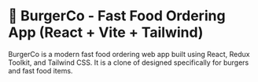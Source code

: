 # 🍔 BurgerCo - Fast Food Ordering App (React + Vite + Tailwind)

BurgerCo is a modern fast food ordering web app built using React, Redux Toolkit, and Tailwind CSS. It is a clone of designed specifically for burgers and fast food items.

